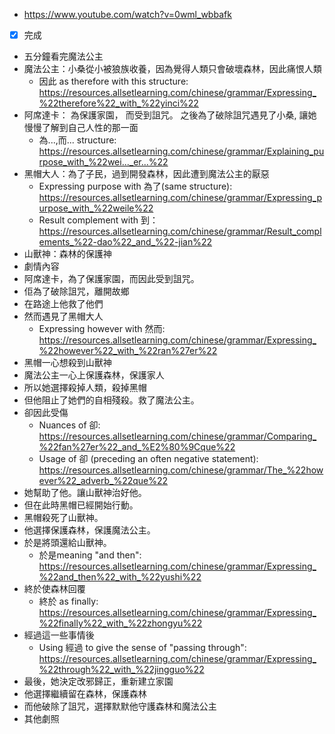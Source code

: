 - https://www.youtube.com/watch?v=0wml_wbbafk
- [x] 完成
- 五分鐘看完魔法公主
- 魔法公主：小桑從小被狼族收養，因為覺得人類只會破壞森林，因此痛恨人類
    - 因此 as therefore with this structure: https://resources.allsetlearning.com/chinese/grammar/Expressing_%22therefore%22_with_%22yinci%22
- 阿席達卡： 為保護家園， 而受到詛咒。 之後為了破除詛咒遇見了小桑, 讓她慢慢了解到自己人性的那一面
    - 為...,而... structure: https://resources.allsetlearning.com/chinese/grammar/Explaining_purpose_with_%22wei..._er...%22
- 黑帽大人：為了子民，過到開發森林，因此遭到魔法公主的厭惡
    - Expressing purpose with 為了(same structure): https://resources.allsetlearning.com/chinese/grammar/Expressing_purpose_with_%22weile%22
    - Result complement with 到：https://resources.allsetlearning.com/chinese/grammar/Result_complements_%22-dao%22_and_%22-jian%22
- 山獸神：森林的保護神
- 劇情內容
- 阿席達卡，為了保護家園，而因此受到詛咒。
- 佢為了破除詛咒，離開故鄉
- 在路途上他救了他們
- 然而遇見了黑帽大人
    - Expressing however with 然而: https://resources.allsetlearning.com/chinese/grammar/Expressing_%22however%22_with_%22ran%27er%22
- 黑帽一心想殺到山獸神
- 魔法公主一心上保護森林，保護家人
- 所以她選擇殺掉人類，殺掉黑帽
- 但他阻止了她們的自相殘殺。救了魔法公主。
- 卻因此受傷
    - Nuances of 卻: https://resources.allsetlearning.com/chinese/grammar/Comparing_%22fan%27er%22_and_%E2%80%9Cque%22
    - Usage of 卻 (preceding an often  negative statement): https://resources.allsetlearning.com/chinese/grammar/The_%22however%22_adverb_%22que%22
- 她幫助了他。讓山獸神治好他。
- 但在此時黑帽已經開始行動。
- 黑帽殺死了山獸神。
- 他選擇保護森林，保護魔法公主。
- 於是將頭還給山獸神。
    - 於是meaning "and then": https://resources.allsetlearning.com/chinese/grammar/Expressing_%22and_then%22_with_%22yushi%22
- 終於使森林回覆
    - 終於 as finally: https://resources.allsetlearning.com/chinese/grammar/Expressing_%22finally%22_with_%22zhongyu%22
- 經過這一些事情後
    - Using 經過 to give the sense of "passing through": https://resources.allsetlearning.com/chinese/grammar/Expressing_%22through%22_with_%22jingguo%22
- 最後，她決定改邪歸正，重新建立家園
- 他選擇繼續留在森林，保護森林
- 而他破除了詛咒，選擇默默他守護森林和魔法公主
- 其他劇照

